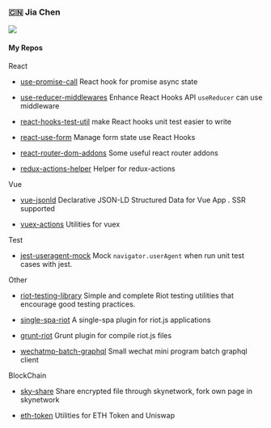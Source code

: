 ### :cn: Jia Chen

<img src="https://github-readme-stats.vercel.app/api?username=ariesjia&show_icons=true&icon_color=0366d6&text_color=24292e&bg_color=ffffff&hide_title=true" />

#### My Repos

React

- [use-promise-call](https://github.com/ariesjia/use-promise-call) React hook for promise async state

- [use-reducer-middlewares](https://github.com/ariesjia/use-reducer-middlewares) Enhance React Hooks API `useReducer` can use middleware

- [react-hooks-test-util](https://github.com/ariesjia/react-hooks-test-util) make React hooks unit test easier to write

- [react-use-form](https://github.com/ariesjia/react-use-form) Manage form state use React Hooks

- [react-router-dom-addons](https://github.com/ariesjia/react-router-dom-addons) Some useful react router addons

- [redux-actions-helper](https://github.com/ariesjia/redux-actions-helper) Helper for redux-actions


Vue

- [vue-jsonld](https://github.com/ariesjia/vue-jsonld) Declarative JSON-LD Structured Data for Vue App . SSR supported

- [vuex-actions](https://github.com/ariesjia/vuex-actions) Utilities for vuex

Test

- [jest-useragent-mock](https://github.com/ariesjia/jest-useragent-mock) Mock `navigator.userAgent` when run unit test cases with jest.

Other

- [riot-testing-library](https://github.com/ariesjia/riot-testing-library) Simple and complete Riot testing utilities that encourage good testing practices.

- [single-spa-riot](https://github.com/ariesjia/single-spa-riot) A single-spa plugin for riot.js applications

- [grunt-riot](https://github.com/ariesjia/grunt-riot) Grunt plugin for compile riot.js files

- [wechatmp-batch-graphql](https://github.com/ariesjia/wechatmp-batch-graphql) Small wechat mini program batch graphql client


BlockChain

- [sky-share](https://github.com/ariesjia/sky-share) Share encrypted file through skynetwork, fork own page in skynetwork

- [eth-token](https://github.com/ariesjia/eth-token) Utilities for ETH Token and Uniswap
